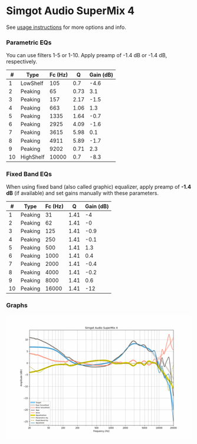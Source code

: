 # Simgot Audio SuperMix 4
See [usage instructions](https://github.com/jaakkopasanen/AutoEq#usage) for more options and info.

### Parametric EQs
You can use filters 1-5 or 1-10. Apply preamp of -1.4 dB or -1.4 dB, respectively.

|   # | Type      |   Fc (Hz) |    Q |   Gain (dB) |
|-----|-----------|-----------|------|-------------|
|   1 | LowShelf  |       105 | 0.7  |        -4.6 |
|   2 | Peaking   |        65 | 0.73 |         3.1 |
|   3 | Peaking   |       157 | 2.17 |        -1.5 |
|   4 | Peaking   |       663 | 1.06 |         1.3 |
|   5 | Peaking   |      1335 | 1.64 |        -0.7 |
|   6 | Peaking   |      2925 | 4.09 |        -1.6 |
|   7 | Peaking   |      3615 | 5.98 |         0.1 |
|   8 | Peaking   |      4911 | 5.89 |        -1.7 |
|   9 | Peaking   |      9202 | 0.71 |         2.3 |
|  10 | HighShelf |     10000 | 0.7  |        -8.3 |

### Fixed Band EQs
When using fixed band (also called graphic) equalizer, apply preamp of **-1.4 dB** (if available) and set gains manually with these parameters.

|   # | Type    |   Fc (Hz) |    Q |   Gain (dB) |
|-----|---------|-----------|------|-------------|
|   1 | Peaking |        31 | 1.41 |        -4   |
|   2 | Peaking |        62 | 1.41 |        -0   |
|   3 | Peaking |       125 | 1.41 |        -0.9 |
|   4 | Peaking |       250 | 1.41 |        -0.1 |
|   5 | Peaking |       500 | 1.41 |         1.3 |
|   6 | Peaking |      1000 | 1.41 |         0.4 |
|   7 | Peaking |      2000 | 1.41 |        -0.4 |
|   8 | Peaking |      4000 | 1.41 |        -0.2 |
|   9 | Peaking |      8000 | 1.41 |         0.6 |
|  10 | Peaking |     16000 | 1.41 |       -12   |

### Graphs
![](./Simgot%20Audio%20SuperMix%204.png)
